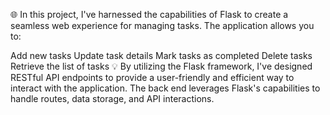 🌐 In this project, I've harnessed the capabilities of Flask to create a seamless web experience for managing tasks. The application allows you to:

Add new tasks
Update task details
Mark tasks as completed
Delete tasks
Retrieve the list of tasks
💡 By utilizing the Flask framework, I've designed RESTful API endpoints to provide a user-friendly and efficient way to interact with the application. The back end leverages Flask's capabilities to handle routes, data storage, and API interactions.
